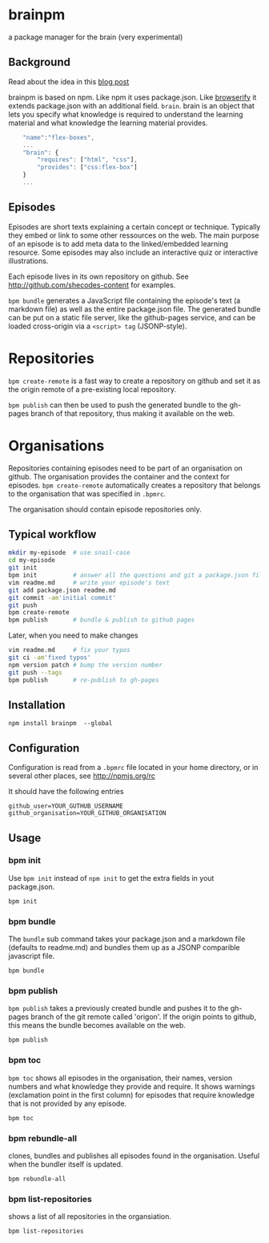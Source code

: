 # brainpm
a package manager for the brain (very experimental)

## Background
Read about the idea in this [blog post](http://now.she.codes/blog/articles/learning-db/)

brainpm is based on npm. Like npm it uses package.json. Like [browserify](npmjs.org/browserify) it extends package.json with an additional field.  `brain`. brain is an object that lets you specify what knowledge is required to understand the learning material and what knowledge the learning material provides.

``` javascript
    "name":"flex-boxes",
    ...
    "brain": {
        "requires": ["html", "css"],
        "provides": ["css:flex-box"]
    }
    ...
```

## Episodes
Episodes are short texts explaining a certain concept or technique. Typically they embed or link to some other ressources on the web. The main purpose of an episode is to add meta data to the linked/embedded learning resource. Some episodes may also include an interactive quiz or interactive illustrations.

Each episode lives in its own repository on github. See http://github.com/shecodes-content for examples.

`bpm bundle` generates a JavaScript file containing the episode's text (a markdown file) as well as the entire package.json file. The generated bundle can be put on a static file server, like the github-pages service, and can be loaded cross-origin via a `<script> tag` (JSONP-style).

# Repositories
`bpm create-remote` is a fast way to create a repository on github and set it as the origin remote of a pre-existing local repository.

`bpm publish` can then be used to push the generated bundle to the gh-pages branch of that repository, thus making it available on the web.

# Organisations
Repositories containing episodes need to be part of an organisation on github. The organisation provides the container and the context for episodes. `bpm create-remote` automatically creates a repository that belongs to the organisation that was specified in `.bpmrc`.

The organisation should contain episode repositories only.

## Typical workflow

``` bash
mkdir my-episode  # use snail-case
cd my-episode
git init
bpm init          # answer all the questions and git a package.json file
vim readme.md     # write your episode's text
git add package.json readme.md
git commit -am'initial commit'
git push
bpm create-remote
bpm publish       # bundle & publish to github pages
```

Later, when you need to make changes

``` bash
vim readme.md     # fix your typos
git ci -am'fixed typos'
npm version patch # bump the version number
git push --tags
bpm publish       # re-publish to gh-pages
````

## Installation

``` 
npm install brainpm  --global
```

## Configuration

Configuration is read from a `.bpmrc` file located in your home directory, or in several other places, see http://npmjs.org/rc

It should have the following entries

```
github_user=YOUR_GUTHUB_USERNAME
github_organisation=YOUR_GITHUB_ORGANISATION
```

## Usage

### bpm init
Use `bpm init` instead of `npm init` to get the extra fields in yout package.json.

``` 
bpm init
```

### bpm bundle
The `bundle` sub command takes your package.json and a markdown file (defaults to readme.md) and bundles them up as a JSONP comparible javascript file.

``` 
bpm bundle
```

### bpm publish

`bpm publish` takes a previously created bundle and pushes it to the gh-pages branch of the git remote called 'origon'. If the origin points to github, this means the bundle becomes available on the web. 

``` 
bpm publish
```

### bpm toc

`bpm toc` shows all episodes in the organisation, their names, version numbers and what knowledge they provide and require. It shows warnings (exclamation point in the first column) for episodes that require knowledge that is not provided by any episode.

```
bpm toc
```

### bpm rebundle-all
clones, bundles and publishes all episodes found in the organisation. Useful when the bundler itself is updated.

```
bpm rebundle-all
```

### bpm list-repositories
shows a list of all repositories in the organsiation.

```
bpm list-repositories
```
